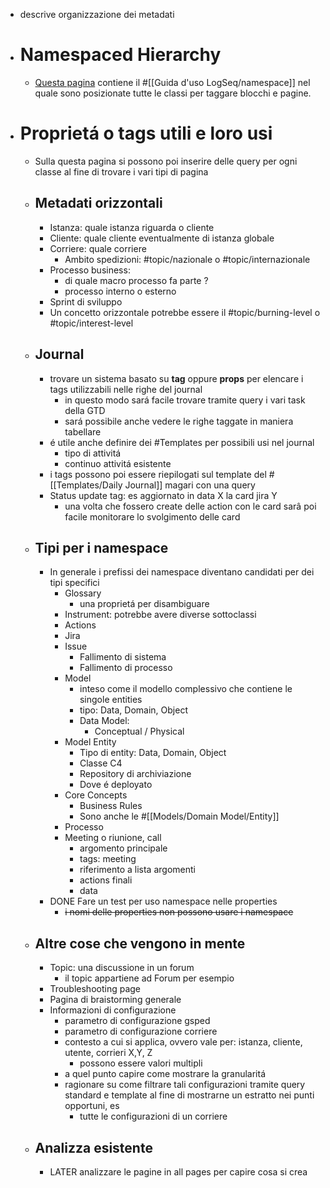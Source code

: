 - descrive organizzazione dei metadati
- # Namespaced Hierarchy
	- [Questa pagina]([[LS]]) contiene il #[[Guida d'uso LogSeq/namespace]] nel quale sono posizionate tutte le classi per taggare blocchi e pagine.
- # Proprietá o tags utili e loro usi
	- Sulla questa pagina si possono poi inserire delle query per ogni classe al fine di trovare i vari tipi di pagina
	- ## Metadati orizzontali
		- Istanza: quale istanza riguarda o cliente
		- Cliente: quale cliente eventualmente di istanza globale
		- Corriere: quale corriere
			- Ambito spedizioni: #topic/nazionale o #topic/internazionale
		- Processo business:
			- di quale macro processo fa parte ?
			- processo interno o esterno
		- Sprint di sviluppo
		- Un concetto orizzontale potrebbe essere il #topic/burning-level o #topic/interest-level
	- ## Journal
		- trovare un sistema basato su **tag** oppure **props** per elencare i tags utilizzabili nelle righe del journal
			- in questo modo sará facile trovare tramite query i vari task della GTD
			- sará possibile anche vedere le righe taggate in maniera tabellare
		- é utile anche definire dei #Templates per possibili usi nel journal
			- tipo di attivitá
			- continuo attivitá esistente
		- i tags possono poi essere riepilogati sul template del #[[Templates/Daily Journal]] magari con una query
		- Status update tag: es aggiornato in data X la card jira Y
			- una volta che fossero create delle action con le card sarâ poi facile monitorare lo svolgimento delle card
	- ## Tipi per i namespace
		- In generale i prefissi dei namespace diventano candidati per dei tipi specifici
			- Glossary
				- una proprietá per disambiguare
			- Instrument: potrebbe avere diverse sottoclassi
			- Actions
			- Jira
			- Issue
				- Fallimento di sistema
				- Fallimento di processo
			- Model
				- inteso come il modello complessivo che contiene le singole entities
				- tipo: Data, Domain, Object
				- Data Model:
					- Conceptual / Physical
			- Model Entity
				- Tipo di entity: Data, Domain, Object
				- Classe C4
				- Repository di archiviazione
				- Dove é deployato
			- Core Concepts
				- Business Rules
				- Sono anche le #[[Models/Domain Model/Entity]]
			- Processo
			- Meeting o riunione, call
				- argomento principale
				- tags: meeting
				- riferimento a lista argomenti
				- actions finali
				- data
		- DONE Fare un test per uso namespace nelle properties
			- ~~i nomi delle properties non possono usare i namespace~~
	- ## Altre cose che vengono in mente
		- Topic: una discussione in un forum
			- il topic appartiene ad Forum per esempio
		- Troubleshooting page
		- Pagina di braistorming generale
		- Informazioni di configurazione
			- parametro di configurazione gsped
			- parametro di configurazione corriere
			- contesto a cui si applica, ovvero vale per: istanza, cliente, utente, corrieri X,Y, Z
				- possono essere valori multipli
			- a quel punto capire come mostrare la granularitá
			- ragionare su come filtrare tali configurazioni tramite query standard e template al fine di mostrarne un estratto nei punti opportuni, es
				- tutte le configurazioni di un corriere
	- ## Analizza esistente
		- LATER analizzare le pagine in all pages per capire cosa si crea